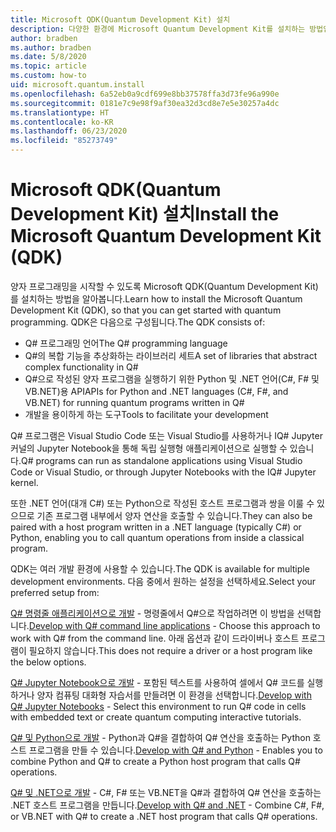 ```yaml
---
title: Microsoft QDK(Quantum Development Kit) 설치
description: 다양한 환경에 Microsoft Quantum Development Kit를 설치하는 방법입니다.
author: bradben
ms.author: bradben
ms.date: 5/8/2020
ms.topic: article
ms.custom: how-to
uid: microsoft.quantum.install
ms.openlocfilehash: 6a52eb0a9cdf699e8bb37578ffa3d73fe96a990e
ms.sourcegitcommit: 0181e7c9e98f9af30ea32d3cd8e7e5e30257a4dc
ms.translationtype: HT
ms.contentlocale: ko-KR
ms.lasthandoff: 06/23/2020
ms.locfileid: "85273749"
---
```

# <a name="install-the-microsoft-quantum-development-kit-qdk"></a><span data-ttu-id="843dd-103">Microsoft QDK(Quantum Development Kit) 설치</span><span class="sxs-lookup"><span data-stu-id="843dd-103">Install the Microsoft Quantum Development Kit (QDK)</span></span>

<span data-ttu-id="843dd-104">양자 프로그래밍을 시작할 수 있도록 Microsoft QDK(Quantum Development Kit)를 설치하는 방법을 알아봅니다.</span><span class="sxs-lookup"><span data-stu-id="843dd-104">Learn how to install the Microsoft Quantum Development Kit (QDK), so that you can get started with quantum programming.</span></span> <span data-ttu-id="843dd-105">QDK은 다음으로 구성됩니다.</span><span class="sxs-lookup"><span data-stu-id="843dd-105">The QDK consists of:</span></span>

- <span data-ttu-id="843dd-106">Q# 프로그래밍 언어</span><span class="sxs-lookup"><span data-stu-id="843dd-106">The Q# programming language</span></span>
- <span data-ttu-id="843dd-107">Q#의 복합 기능을 추상화하는 라이브러리 세트</span><span class="sxs-lookup"><span data-stu-id="843dd-107">A set of libraries that abstract complex functionality in Q#</span></span>
- <span data-ttu-id="843dd-108">Q#으로 작성된 양자 프로그램을 실행하기 위한 Python 및 .NET 언어(C#, F# 및 VB.NET)용 API</span><span class="sxs-lookup"><span data-stu-id="843dd-108">APIs for Python and .NET languages (C#, F#, and VB.NET) for running quantum programs written in Q#</span></span>
- <span data-ttu-id="843dd-109">개발을 용이하게 하는 도구</span><span class="sxs-lookup"><span data-stu-id="843dd-109">Tools to facilitate your development</span></span>

<span data-ttu-id="843dd-110">Q# 프로그램은 Visual Studio Code 또는 Visual Studio를 사용하거나 IQ# Jupyter 커널의 Jupyter Notebook을 통해 독립 실행형 애플리케이션으로 실행할 수 있습니다.</span><span class="sxs-lookup"><span data-stu-id="843dd-110">Q# programs can run as standalone applications using Visual Studio Code or Visual Studio, or through Jupyter Notebooks with the IQ# Jupyter kernel.</span></span>

<span data-ttu-id="843dd-111">또한 .NET 언어(대개 C#) 또는 Python으로 작성된 호스트 프로그램과 쌍을 이룰 수 있으므로 기존 프로그램 내부에서 양자 연산을 호출할 수 있습니다.</span><span class="sxs-lookup"><span data-stu-id="843dd-111">They can also be paired with a host program written in a .NET language (typically C#) or Python, enabling you to call quantum operations from inside a classical program.</span></span>

<span data-ttu-id="843dd-112">QDK는 여러 개발 환경에 사용할 수 있습니다.</span><span class="sxs-lookup"><span data-stu-id="843dd-112">The QDK is available for multiple development environments.</span></span> <span data-ttu-id="843dd-113">다음 중에서 원하는 설정을 선택하세요.</span><span class="sxs-lookup"><span data-stu-id="843dd-113">Select your preferred setup from:</span></span>

<span data-ttu-id="843dd-114">[Q# 명령줄 애플리케이션으로 개발](xref:microsoft.quantum.install.standalone) - 명령줄에서 Q#으로 작업하려면 이 방법을 선택합니다.</span><span class="sxs-lookup"><span data-stu-id="843dd-114">[Develop with Q# command line applications](xref:microsoft.quantum.install.standalone) - Choose this approach to work with Q# from the command line.</span></span> <span data-ttu-id="843dd-115">아래 옵션과 같이 드라이버나 호스트 프로그램이 필요하지 않습니다.</span><span class="sxs-lookup"><span data-stu-id="843dd-115">This does not require a driver or a host program like the below options.</span></span>

<span data-ttu-id="843dd-116">[Q# Jupyter Notebook으로 개발](xref:microsoft.quantum.install.jupyter) - 포함된 텍스트를 사용하여 셀에서 Q# 코드를 실행하거나 양자 컴퓨팅 대화형 자습서를 만들려면 이 환경을 선택합니다.</span><span class="sxs-lookup"><span data-stu-id="843dd-116">[Develop with Q# Jupyter Notebooks](xref:microsoft.quantum.install.jupyter) - Select this environment to run Q# code in cells with embedded text or create quantum computing interactive tutorials.</span></span> 

<span data-ttu-id="843dd-117">[Q# 및 Python으로 개발](xref:microsoft.quantum.install.python) - Python과 Q#을 결합하여 Q# 연산을 호출하는 Python 호스트 프로그램을 만들 수 있습니다.</span><span class="sxs-lookup"><span data-stu-id="843dd-117">[Develop with Q# and Python](xref:microsoft.quantum.install.python) - Enables you to combine Python and Q# to create a Python host program that calls Q# operations.</span></span>

<span data-ttu-id="843dd-118">[Q# 및 .NET으로 개발](xref:microsoft.quantum.install.cs) - C#, F# 또는 VB.NET을 Q#과 결합하여 Q# 연산을 호출하는 .NET 호스트 프로그램을 만듭니다.</span><span class="sxs-lookup"><span data-stu-id="843dd-118">[Develop with Q# and .NET](xref:microsoft.quantum.install.cs) - Combine C#, F#, or VB.NET with Q# to create a .NET host program that calls Q# operations.</span></span>
